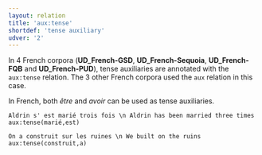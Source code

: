 ```yaml
---
layout: relation
title: 'aux:tense'
shortdef: 'tense auxiliary'
udver: '2'
---
```


In 4 French corpora (**UD_French-GSD**, **UD_French-Sequoia**, **UD_French-FQB** and **UD_French-PUD**), tense auxiliaries are annotated with the `aux:tense` relation.
The 3 other French corpora used the `aux` relation in this case.

In French, both _être_ and _avoir_ can be used as tense auxiliaries.

~~~ sdparse
Aldrin s' est marié trois fois \n Aldrin has been married three times
aux:tense(marié,est)
~~~

~~~ sdparse
On a construit sur les ruines \n We built on the ruins
aux:tense(construit,a)
~~~
<!-- Interlanguage links updated St lis 3 20:58:41 CET 2021 -->
